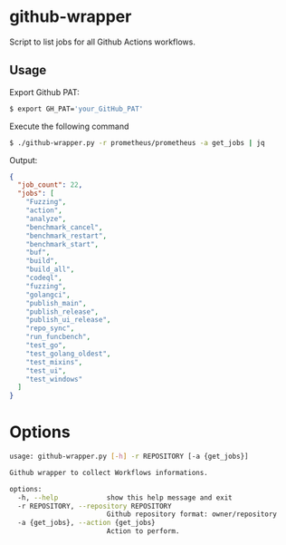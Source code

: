 # github-wrapper
Script to list jobs for all Github Actions workflows. 

## Usage
Export Github PAT:
```bash
$ export GH_PAT='your_GitHub_PAT'

```
Execute the following command

```bash
$ ./github-wrapper.py -r prometheus/prometheus -a get_jobs | jq
```
Output:
```json
{
  "job_count": 22,
  "jobs": [
    "Fuzzing",
    "action",
    "analyze",
    "benchmark_cancel",
    "benchmark_restart",
    "benchmark_start",
    "buf",
    "build",
    "build_all",
    "codeql",
    "fuzzing",
    "golangci",
    "publish_main",
    "publish_release",
    "publish_ui_release",
    "repo_sync",
    "run_funcbench",
    "test_go",
    "test_golang_oldest",
    "test_mixins",
    "test_ui",
    "test_windows"
  ]
}

```


# Options
```bash
usage: github-wrapper.py [-h] -r REPOSITORY [-a {get_jobs}]

Github wrapper to collect Workflows informations.

options:
  -h, --help            show this help message and exit
  -r REPOSITORY, --repository REPOSITORY
                        Github repository format: owner/repository
  -a {get_jobs}, --action {get_jobs}
                        Action to perform.
```

